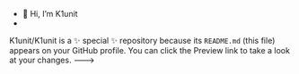 - 👋 Hi, I’m K1unit
- 
K1unit/K1unit is a ✨ special ✨ repository because its `README.md` (this file) appears on your GitHub profile.
You can click the Preview link to take a look at your changes.
--->
